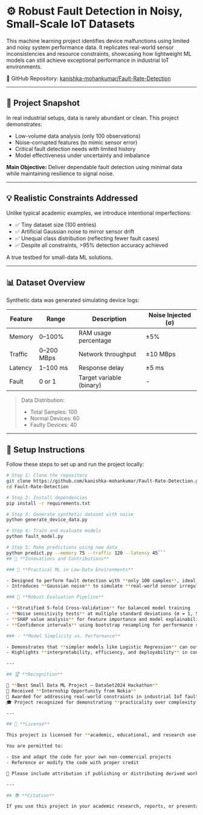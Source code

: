 # ⚙️ Robust Fault Detection in Noisy, Small-Scale IoT Datasets

This machine learning project identifies device malfunctions using limited and noisy system performance data. It replicates real-world sensor inconsistencies and resource constraints, showcasing how lightweight ML models can still achieve exceptional performance in industrial IoT environments.

📌 GitHub Repository: [kanishka-mohankumar/Fault-Rate-Detection](https://github.com/kanishka-mohankumar/Fault-Rate-Detection)

---

## 🎯 Project Snapshot

In real industrial setups, data is rarely abundant or clean. This project demonstrates:

- Low-volume data analysis (only 100 observations)
- Noise-corrupted features (to mimic sensor error)
- Critical fault detection needs with limited history
- Model effectiveness under uncertainty and imbalance

**Main Objective:** Deliver dependable fault detection using minimal data while maintaining resilience to signal noise.

---

## 💡 Realistic Constraints Addressed

Unlike typical academic examples, we introduce intentional imperfections:

- ✅ Tiny dataset size (100 entries)
- ✅ Artificial Gaussian noise to mirror sensor drift
- ✅ Unequal class distribution (reflecting fewer fault cases)
- ✅ Despite all constraints, >95% detection accuracy achieved

A true testbed for small-data ML solutions.

---

## 📊 Dataset Overview

Synthetic data was generated simulating device logs:

| Feature  | Range       | Description              | Noise Injected (σ) |
|----------|-------------|---------------------------|---------------------|
| Memory   | 0–100%      | RAM usage percentage       | ±5%                 |
| Traffic  | 0–200 MBps  | Network throughput         | ±10 MBps            |
| Latency  | 1–100 ms    | Response delay             | ±5 ms               |
| Fault    | 0 or 1      | Target variable (binary)   | -                   |

> Data Distribution:  
> - Total Samples: 100  
> - Normal Devices: 60  
> - Faulty Devices: 40  



---

## 🔧 Setup Instructions

Follow these steps to set up and run the project locally:

```bash
# Step 1: Clone the repository
git clone https://github.com/kanishka-mohankumar/Fault-Rate-Detection.git
cd Fault-Rate-Detection

# Step 2: Install dependencies
pip install -r requirements.txt

# Step 3: Generate synthetic dataset with noise
python generate_device_data.py

# Step 4: Train and evaluate models
python fault_model.py

# Step 5: Make predictions using new data
python predict.py --memory 75 --traffic 120 --latency 45```
## 🧠 **Innovations and Contributions**

### 🚀 **Practical ML in Low-Data Environments**

- Designed to perform fault detection with **only 100 samples**, ideal for IoT environments with minimal historical data.
- Introduces **Gaussian noise** to simulate **real-world sensor irregularities** and degradation.

### 🧪 **Robust Evaluation Pipeline**

- **Stratified 5-fold Cross-Validation** for balanced model training
- **Noise sensitivity tests** at multiple standard deviations (σ = 1, 5, 10, 15)
- **SHAP value analysis** for feature importance and model explainability
- **Confidence intervals** using bootstrap resampling for performance stability

### 💡 **Model Simplicity vs. Performance**

- Demonstrates that **simpler models like Logistic Regression** can outperform complex ones when data is scarce and noisy
- Highlights **interpretability, efficiency, and deployability** in constrained environments

---

## 🏆 **Recognition**

🥇 **Best Small Data ML Project – DataSet2024 Hackathon**  
🏢 Received **Internship Opportunity from Nokia**  
📌 Awarded for addressing real-world constraints in industrial IoT fault detection  
🎓 Project recognized for demonstrating **practicality over complexity** in machine learning deployment

---

## 📄 **License**

This project is licensed for **academic, educational, and research use**.

You are permitted to:

- Use and adapt the code for your own non-commercial projects
- Reference or modify the code with proper credit

📌 Please include attribution if publishing or distributing derived work based on this repository.

---

## 📚 **Citation**

If you use this project in your academic research, reports, or presentations, please cite it as follows:

